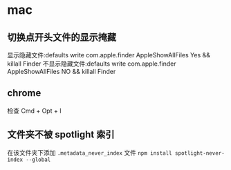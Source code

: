 # mac

## 切换点开头文件的显示掩藏

显示隐藏文件:defaults write com.apple.finder AppleShowAllFiles Yes && killall Finder
不显示隐藏文件:defaults write com.apple.finder AppleShowAllFiles NO && killall Finder

## chrome

检查 Cmd + Opt + I

## 文件夹不被 spotlight 索引

在该文件夹下添加 `.metadata_never_index` 文件
`npm install spotlight-never-index --global`
